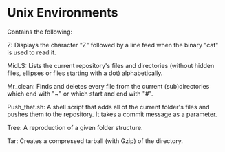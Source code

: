# Unix Environments
Contains the following:

Z: Displays the character "Z" followed by a line feed when the binary "cat" is used to read it.

MidLS: Lists the current repository's files and directories (without hidden files, ellipses or files starting with a dot) alphabetically.

Mr_clean: Finds and deletes every file from the current (sub)directories which end with "~" or which start and end with "#".

Push_that.sh: A shell script that adds all of the current folder's files and pushes them to the repository. It takes a commit message as a parameter.

Tree: A reproduction of a given folder structure.

Tar: Creates a compressed tarball (with Gzip) of the directory.


